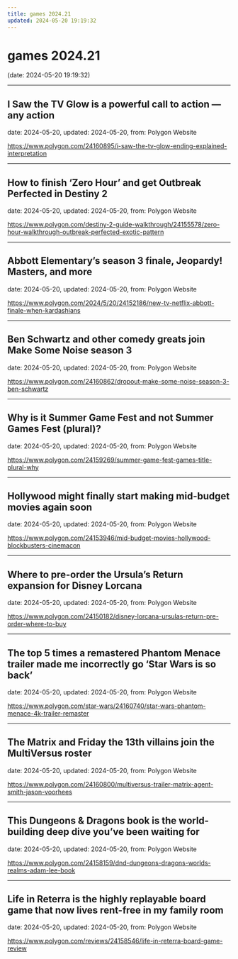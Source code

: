 ```yaml
---
title: games 2024.21
updated: 2024-05-20 19:19:32
---
```


# games 2024.21

(date: 2024-05-20 19:19:32)

---

## I Saw the TV Glow is a powerful call to action — any action

date: 2024-05-20, updated: 2024-05-20, from: Polygon Website

 

<https://www.polygon.com/24160895/i-saw-the-tv-glow-ending-explained-interpretation>

---

## How to finish ‘Zero Hour’ and get Outbreak Perfected in Destiny 2

date: 2024-05-20, updated: 2024-05-20, from: Polygon Website

 

<https://www.polygon.com/destiny-2-guide-walkthrough/24155578/zero-hour-walkthrough-outbreak-perfected-exotic-pattern>

---

## Abbott Elementary’s season 3 finale, Jeopardy! Masters, and more

date: 2024-05-20, updated: 2024-05-20, from: Polygon Website

 

<https://www.polygon.com/2024/5/20/24152186/new-tv-netflix-abbott-finale-when-kardashians>

---

## Ben Schwartz and other comedy greats join Make Some Noise season 3

date: 2024-05-20, updated: 2024-05-20, from: Polygon Website

 

<https://www.polygon.com/24160862/dropout-make-some-noise-season-3-ben-schwartz>

---

## Why is it Summer Game Fest and not Summer Games Fest (plural)?

date: 2024-05-20, updated: 2024-05-20, from: Polygon Website

 

<https://www.polygon.com/24159269/summer-game-fest-games-title-plural-why>

---

## Hollywood might finally start making mid-budget movies again soon

date: 2024-05-20, updated: 2024-05-20, from: Polygon Website

 

<https://www.polygon.com/24153946/mid-budget-movies-hollywood-blockbusters-cinemacon>

---

## Where to pre-order the Ursula’s Return expansion for Disney Lorcana

date: 2024-05-20, updated: 2024-05-20, from: Polygon Website

 

<https://www.polygon.com/24150182/disney-lorcana-ursulas-return-pre-order-where-to-buy>

---

## The top 5 times a remastered Phantom Menace trailer made me incorrectly go ‘Star Wars is so back’

date: 2024-05-20, updated: 2024-05-20, from: Polygon Website

 

<https://www.polygon.com/star-wars/24160740/star-wars-phantom-menace-4k-trailer-remaster>

---

## The Matrix and Friday the 13th villains join the MultiVersus roster

date: 2024-05-20, updated: 2024-05-20, from: Polygon Website

 

<https://www.polygon.com/24160800/multiversus-trailer-matrix-agent-smith-jason-voorhees>

---

## This Dungeons & Dragons book is the world-building deep dive you’ve been waiting for

date: 2024-05-20, updated: 2024-05-20, from: Polygon Website

 

<https://www.polygon.com/24158159/dnd-dungeons-dragons-worlds-realms-adam-lee-book>

---

## Life in Reterra is the highly replayable board game that now lives rent-free in my family room

date: 2024-05-20, updated: 2024-05-20, from: Polygon Website

 

<https://www.polygon.com/reviews/24158546/life-in-reterra-board-game-review>

